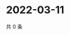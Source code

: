 # 2022-03-11

共 0 条

<!-- BEGIN WEIBO -->
<!-- 最后更新时间 Fri Mar 11 2022 07:15:41 GMT+0800 (China Standard Time) -->

<!-- END WEIBO -->
